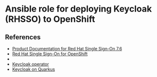# Ansible role for deploying Keycloak (RHSSO) to OpenShift

## References

* [Product Documentation for Red Hat Single Sign-On 7.6](https://access.redhat.com/documentation/en-us/red_hat_single_sign-on/7.6)
* [Red Hat Single Sign-On for OpenShift](https://access.redhat.com/documentation/en-us/red_hat_single_sign-on/7.6/html/red_hat_single_sign-on_for_openshift/index)
*
* [Keycloak operator](https://www.keycloak.org/guides#operator)
* [Keycloak on Quarkus](https://github.com/keycloak/keycloak/tree/main/operator)
